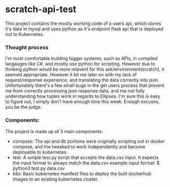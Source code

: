 # scratch-api-test
This project contains the mostly working code of a users api, which stores it's data in mysql and uses python as it's endpoint flask api that is deployed out to Kubernetes.

### Thought process
I'm most comfortable building bigger systems, such as APIs, in compiled langauges like C#, and mostly use python for scripting. However due to thinking python would be more relavent for this ask/environment(scratch), it seemed appropriate. However it bit me later on with my lack of request/response experience, and translating the data correctly into json. Unfortunately there's a few small bugs in the get users process that prevent me from correctly processing json response data, and me not fully understanding how tuples work in regards to Ellipses. I'm sure this is easy to figure out, I simply don't have enough time this week. Enough excuses, you be the judge.

### Components:
The project is made up of 3 main components:

* compose: The api and db portions were originally scripting out in docker compose, and the tweaked to work independently and become deployable to kubernetes.
* test: A simple test.py script that accepts the data.csv input. It expects the input format to always match the data.csv example input format: 
   $ python3 test.py data.csv
* k8s: Basic kubernetes manifest files to deploy the built dockerhub images to an existing kubernetes cluster.
